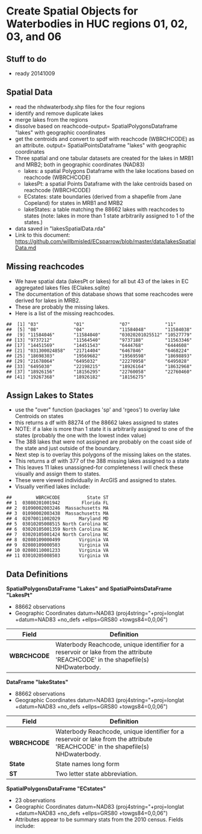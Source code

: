 Create Spatial Objects for Waterbodies in HUC regions 01, 02, 03, and 06
========================================================
Stuff to do 
-------------------------
* ready 20141009

<!---
use these command instead of the knit icon if you want the data and work loaded into the R workspace
First make sure you are in the data directory: 
  setwd('data')
  library(knitr)
  knit('lakesSpatialData.rmd')
  
-->
Spatial Data
-------------------------
* read the nhdwaterbody.shp files for the four regions
* identify and remove duplicate lakes
* merge lakes from the regions
* dissolve based on reachcode-output= SpatialPolygonsDataframe "lakes" with geographic coordinates
* get the centroids and convert to spdf with reachcode (WBRCHCODE) as an attribute. output= SpatialPointsDataframe "lakes" with geographic coordinates
* Three spatial and one tabular datasets are created for the lakes in MRB1 and MRB2; both in geographic coordinates (NAD83)
  * lakes: a spatial Polygons Dataframe with the lake locations based on reachcode (WBRCHCODE)
  * lakesPt: a spatial Points Dataframe with the lake centroids based on reachcode (WBRCHCODE)
  * ECstates: state boundaries (derived from a shapefile from Jane Copeland) for states in MRB1 and MRB2
  * lakeStates: a table matching the 88662 lakes with reachcodes to states (note: lakes in more than 1 state arbitrarily assigned to 1 of the states.)
* data saved in "lakesSpatialData.rda"
* Link to this document: https://github.com/willbmisled/ECsparrow/blob/master/data/lakesSpatialData.md
  


















Missing reachcodes 
-------------------------
* We have spatial data (lakesPt or lakes) for all but 43 of the lakes in EC aggregated lakes files (EClakes.sqlite)
* The documentation of this database shows that some reachcodes were derived for lakes in MRB2.  
* These are probably the missing lakes.
* Here is a list of the missing reachcodes.


```
##  [1] "03"             "01"             "07"             "11"            
##  [5] "08"             "04"             "11584048"       "11584038"      
##  [9] "11584046"       "11584040"       "03020201025512" "10527779"      
## [13] "9737212"        "11564540"       "9737188"        "11563346"      
## [17] "14451569"       "14451543"       "6444768"        "6444608"       
## [21] "031300024858"   "21714404"       "6467846"        "6468224"       
## [25] "18698303"       "19569682"       "19569598"       "18698893"      
## [29] "21678064"       "6495032"        "22270958"       "6495028"       
## [33] "6495030"        "22198215"       "18926164"       "18632968"      
## [37] "18926156"       "18156295"       "22760058"       "22760460"      
## [41] "19267368"       "18926182"       "18156275"
```








Assign Lakes to States
-------------------------
* use the "over" function (packages 'sp' and 'rgeos') to overlay lake Centroids on states
* this returns a df with 88274 of the 88662 lakes assigned to states
* NOTE: if a lake is more than 1 state it is arbitrarily assigned to one of the states (probably the one with the lowest index value)
* The 388 lakes that were not assigned are probably on the coast side of the state and just outside of the boundary.
* Next step is to overlay this polygons of the missing lakes on the states.
* This returns a df with 377 of the 388 missing lakes assigned to a state
* This leaves 11 lakes unassigned-for completeness I will check these visually and assign them to states.
* These were viewed individually in ArcGIS and assigned to states.
* Visually verified lakes include:


```
##         WBRCHCODE          State ST
## 1  03080201001942        Florida FL
## 2  01090002003246  Massachusetts MA
## 3  01090002003438  Massachusetts MA
## 4  02070011002029       Maryland MD
## 5  03010205008515 North Carolina NC
## 6  03020105001359 North Carolina NC
## 7  03020105001424 North Carolina NC
## 8  02080109000499       Virginia VA
## 9  02080109000503       Virginia VA
## 10 02080110001233       Virginia VA
## 11 03010205008503       Virginia VA
```


Data Definitions
-------------------------
**SpatialPolygonsDataFrame "Lakes" and SpatialPointsDataFrame "LakesPt"**
* 88662 observations
* Geographic Coordinates datum=NAD83 (proj4string="+proj=longlat +datum=NAD83 +no_defs +ellps=GRS80 +towgs84=0,0,06")

**Field** | **Definition**
------------- | -------------
**WBRCHCODE** | Waterbody Reachcode, unique identifier for a reservoir or lake from the attribute 'REACHCODE' in the shapefile(s) NHDwaterbody.  

**DataFrame "lakeStates"** 
* 88662 observations
* Geographic Coordinates datum=NAD83 (proj4string="+proj=longlat +datum=NAD83 +no_defs +ellps=GRS80 +towgs84=0,0,06")

**Field** | **Definition**
------------- | -------------
**WBRCHCODE** | Waterbody Reachcode, unique identifier for a reservoir or lake from the attribute 'REACHCODE' in the shapefile(s) NHDwaterbody. 
**State** | State names long form
**ST** | Two letter state abbreviation.

**SpatialPolygonsDataFrame "ECstates"** 
* 23 observations
* Geographic Coordinates datum=NAD83 (proj4string="+proj=longlat +datum=NAD83 +no_defs +ellps=GRS80 +towgs84=0,0,06")
* Attributes appear to be summary stats from the 2010 census.  Fields include:





